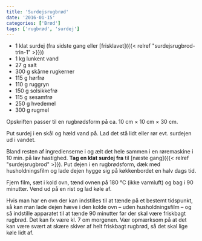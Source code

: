 ```yaml
---
title: 'Surdejsrugbrød'
date: '2016-01-15'
categories: ['Brød']
tags: ['rugbrød', 'surdej']
---
```


* 1 klat surdej (fra sidste gang eller [frisklavet]({{< relref "surdejsrugbrod-trin-1" >}}))
* 1 kg lunkent vand
* 27 g salt
* 300 g skårne rugkerner
* 115 g hørfrø
* 110 g ruggryn
* 150 g solsikkefrø
* 115 g sesamfrø
* 250 g hvedemel
* 300 g rugmel

Opskriften passer til en rugbrødsform på ca. 10 cm × 10 cm × 30 cm.

Put surdej i en skål og hæld vand på. Lad det stå lidt eller rør evt. surdejen ud i vandet.

Bland resten af ingredienserne i og ælt det hele sammen i en røremaskine i 10 min. på lav hastighed. **Tag en klat
surdej fra** til [næste gang]({{< relref "surdejsrugbrod" >}}). Put dejen i en rugbrødsform, dæk med husholdningsfilm og
lade dejen hygge sig på køkkenbordet en halv dags tid.

Fjern film, sæt i kold ovn, tænd ovnen på 180 °C (ikke varmluft) og bag i 90 minutter. Vend ud på en rist og lad køle
af.

Hvis man har en ovn der kan indstilles til at tænde på et bestemt tidspunkt, så kan man lade dejen hæve i den kolde ovn
– uden husholdningsfilm – og så indstille apparatet til at tænde 90 minutter før der skal være friskbagt rugbrød. Det
kan fx være kl. 7 om morgenen. Vær opmærksom på at det kan være svært at skære skiver af helt friskbagt rugbrød, så det
skal lige køle lidt af.

